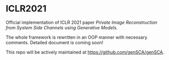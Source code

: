 # ICLR2021
Official implementation of ICLR 2021 paper *Private Image Reconstruction from System Side Channels using Generative Models*.

The whole framework is rewritten in an OOP manner with necessary comments.
Detailed document is coming soon!

This repo will be actively maintained at <https://github.com/genSCA/genSCA>.
